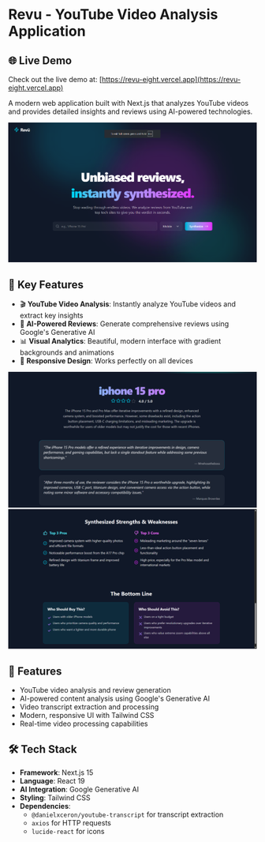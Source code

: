 # Revu - YouTube Video Analysis Application

## 🌐 Live Demo

Check out the live demo at: [https://revu-eight.vercel.app](https://revu-eight.vercel.app)


A modern web application built with Next.js that analyzes YouTube videos and provides detailed insights and reviews using AI-powered technologies.

![Revu Interface](https://github.com/Thilages/Revu/blob/main/image.png)

## 🎯 Key Features

- 🎬 **YouTube Video Analysis**: Instantly analyze YouTube videos and extract key insights
- 🤖 **AI-Powered Reviews**: Generate comprehensive reviews using Google's Generative AI
- 📊 **Visual Analytics**: Beautiful, modern interface with gradient backgrounds and animations
- 📱 **Responsive Design**: Works perfectly on all devices

![Review Analysis](https://github.com/Thilages/Revu/blob/main/Screenshot%202025-06-21%20114919.png)
![](https://github.com/Thilages/Revu/blob/main/Screenshot%20(50).png)
## 🚀 Features

- YouTube video analysis and review generation
- AI-powered content analysis using Google's Generative AI
- Video transcript extraction and processing
- Modern, responsive UI with Tailwind CSS
- Real-time video processing capabilities

## 🛠️ Tech Stack

- **Framework**: Next.js 15
- **Language**: React 19
- **AI Integration**: Google Generative AI
- **Styling**: Tailwind CSS
- **Dependencies**:
  - `@danielxceron/youtube-transcript` for transcript extraction
  - `axios` for HTTP requests
  - `lucide-react` for icons



